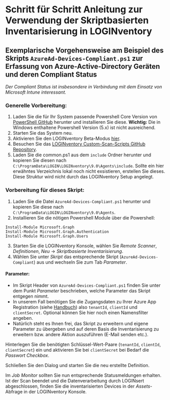 # Schritt für Schritt Anleitung zur Verwendung der Skriptbasierten Inventarisierung in LOGINventory

## Exemplarische Vorgehensweise am Beispiel des Skripts `AzureAd-Devices-Compliant.ps1` zur Erfassung von Azure-Active-Directory Geräten und deren Compliant Status

*Der Compliant Status ist insbesondere in Verbindung mit dem Einsatz von Microsoft Intune interessant.*

### Generelle Vorbereitung:

1. Laden Sie die für Ihr System passende Powershell Core Version von [PowerShell GitHub](https://github.com/PowerShell/PowerShell) herunter und installieren Sie diese. **Wichtig:** Die in Windows enthaltene Powershell Version (5.x) ist nicht ausreichend.
2. Starten Sie das System neu.
3. Aktivieren Sie den LOGINventory Beta-Modus [hier](https://www.loginventory.info/documentation/9/de/technische-details/#aktivieren-des-beta-modus).
4. Besuchen Sie das [LOGINventory Custom-Scan-Scripts GitHub Repository](https://github.com/loginventory/custom-scan-scripts).
5. Laden Sie die common.ps1 aus dem `include` Ordner herunter und kopieren Sie diesen nach `C:\ProgramData\LOGIN\LOGINventory\9.0\Agents\include`.
   Sollte ein hier erwähntes Verzeichnis lokal noch nicht exsistieren, erstellen Sie dieses. Diese Struktur wird nicht durch das LOGINventory Setup angelegt.

### Vorbereitung für dieses Skript:

1. Laden Sie die Datei `AzureAd-Devices-Compliant.ps1` herunter und kopieren Sie diese nach `C:\ProgramData\LOGIN\LOGINventory\9.0\Agents`.
2. Installieren Sie die nötigen Powershell Module über die Powershell:

```
Install-Module Microsoft.Graph
Install-Module Microsoft.Graph.Authentication
Install-Module Microsoft.Graph.Users
```
3. Starten Sie die LOGINventory Konsole, wählen Sie *Remote Scanner*, *Definitionen*, *Neu* -> *Skriptbasierte Inventarisierung*.
4. Wählen Sie unter *Skript* das entsprechende Skript (`AzureAd-Devices-Compliant`) aus und wechseln Sie zum Tab *Parameter*.

#### Parameter:

- Im Skript Header von `AzureAd-Devices-Compliant.ps1` finden Sie unter dem Punkt *Parameter* beschrieben, welche Parameter das Skript entgegen nimmt.
- In unserem Fall benötigen Sie die Zugangsdaten zu Ihrer Azure App Registration (siehe [Handbuch](https://www.loginventory.info/documentation/9/de/technische-details/#konfigurieren-einer-app-registrierung-bei-microsoft-azure)) also `tenantId`, `clientId` und `clientSecret`. Optional können Sie hier noch einen Namensfilter angeben.
- Natürlich steht es Ihnen frei, das Skript zu erweitern und eigene Parameter zu übergeben und auf deren Basis die Inventarisierung zu erweitern bzw. andere Aktion auszuführen (E-Mail senden etc.).

Hinterlegen Sie die benötigten Schlüssel-Wert-Paare (`tenantId`, `clientId`, `clientSecret`) ein und aktivieren Sie bei `clientSecret` bei Bedarf die *Passwort Checkbox*.

Schließen Sie den Dialog und starten Sie die neu erstellte Definition.

Im *Job Monitor* sollten Sie nun entsprechende Statusmeldungen erhalten. Ist der Scan beendet und die Datenverarbeitung durch LOGINsert abgeschlossen, finden Sie die inventarisierten Devices in der *Assets*-Abfrage in der LOGINventory Konsole.
